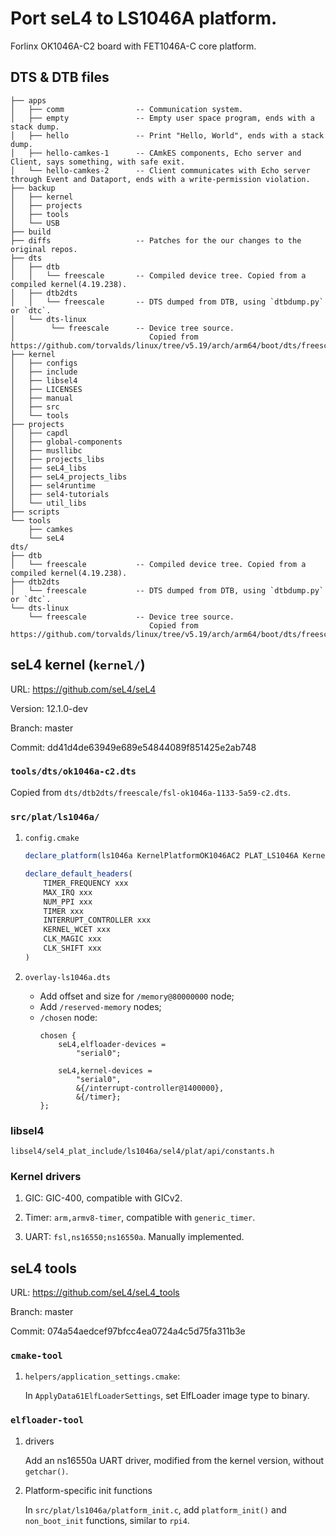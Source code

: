 # Port seL4 to LS1046A platform.

Forlinx OK1046A-C2 board with FET1046A-C core platform.

## DTS & DTB files

```
├── apps
│   ├── comm                -- Communication system.
│   ├── empty               -- Empty user space program, ends with a stack dump.
│   ├── hello               -- Print "Hello, World", ends with a stack dump.
│   ├── hello-camkes-1      -- CAmkES components, Echo server and Client, says something, with safe exit.
│   └── hello-camkes-2      -- Client communicates with Echo server through Event and Dataport, ends with a write-permission violation.
├── backup
│   ├── kernel
│   ├── projects
│   ├── tools
│   └── USB
├── build
├── diffs                   -- Patches for the our changes to the original repos.
├── dts
│   ├── dtb
│   │   └── freescale       -- Compiled device tree. Copied from a compiled kernel(4.19.238).
│   ├── dtb2dts
│   │   └── freescale       -- DTS dumped from DTB, using `dtbdump.py` or `dtc`.
│   └── dts-linux
│        └── freescale      -- Device tree source.
│                              Copied from https://github.com/torvalds/linux/tree/v5.19/arch/arm64/boot/dts/freescale.
├── kernel
│   ├── configs
│   ├── include
│   ├── libsel4
│   ├── LICENSES
│   ├── manual
│   ├── src
│   └── tools
├── projects
│   ├── capdl
│   ├── global-components
│   ├── musllibc
│   ├── projects_libs
│   ├── seL4_libs
│   ├── seL4_projects_libs
│   ├── sel4runtime
│   ├── sel4-tutorials
│   └── util_libs
├── scripts
└── tools
    ├── camkes
    └── seL4
dts/
├── dtb
│   └── freescale           -- Compiled device tree. Copied from a compiled kernel(4.19.238).
├── dtb2dts
│   └── freescale           -- DTS dumped from DTB, using `dtbdump.py` or `dtc`.
└── dts-linux
    └── freescale           -- Device tree source.
                               Copied from https://github.com/torvalds/linux/tree/v5.19/arch/arm64/boot/dts/freescale.
```


## seL4 kernel (`kernel/`)

URL: https://github.com/seL4/seL4

Version: 12.1.0-dev

Branch: master

Commit: dd41d4de63949e689e54844089f851425e2ab748

### `tools/dts/ok1046a-c2.dts`

Copied from `dts/dtb2dts/freescale/fsl-ok1046a-1133-5a59-c2.dts`.

### `src/plat/ls1046a/`

1. `config.cmake`

    ```cmake
    declare_platform(ls1046a KernelPlatformOK1046AC2 PLAT_LS1046A KernelArchARM)

    declare_default_headers(
        TIMER_FREQUENCY xxx
        MAX_IRQ xxx
        NUM_PPI xxx
        TIMER xxx
        INTERRUPT_CONTROLLER xxx
        KERNEL_WCET xxx
        CLK_MAGIC xxx
        CLK_SHIFT xxx
    )
    ```

2. `overlay-ls1046a.dts`

    - Add offset and size for `/memory@80000000` node;
    - Add `/reserved-memory` nodes;
    - `/chosen` node:
        ```dts
        chosen {
            seL4,elfloader-devices =
                "serial0";

            seL4,kernel-devices =
                "serial0",
                &{/interrupt-controller@1400000},
                &{/timer};
        };
        ```

### libsel4

`libsel4/sel4_plat_include/ls1046a/sel4/plat/api/constants.h`

### Kernel drivers

1. GIC: GIC-400, compatible with GICv2.

2. Timer: `arm,armv8-timer`, compatible with `generic_timer`.

3. UART: `fsl,ns16550;ns16550a`. Manually implemented.


## seL4 tools

URL: https://github.com/seL4/seL4_tools

Branch: master

Commit: 074a54aedcef97bfcc4ea0724a4c5d75fa311b3e

### `cmake-tool`

1. `helpers/application_settings.cmake`:

    In `ApplyData61ElfLoaderSettings`, set ElfLoader image type to binary.

### `elfloader-tool`

1. drivers

    Add an ns16550a UART driver, modified from the kernel version, without `getchar()`.

2. Platform-specific init functions

    In `src/plat/ls1046a/platform_init.c`, add `platform_init()` and `non_boot_init` functions, similar to `rpi4`.
